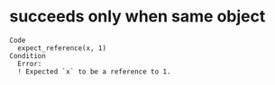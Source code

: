 # succeeds only when same object

    Code
      expect_reference(x, 1)
    Condition
      Error:
      ! Expected `x` to be a reference to 1.

